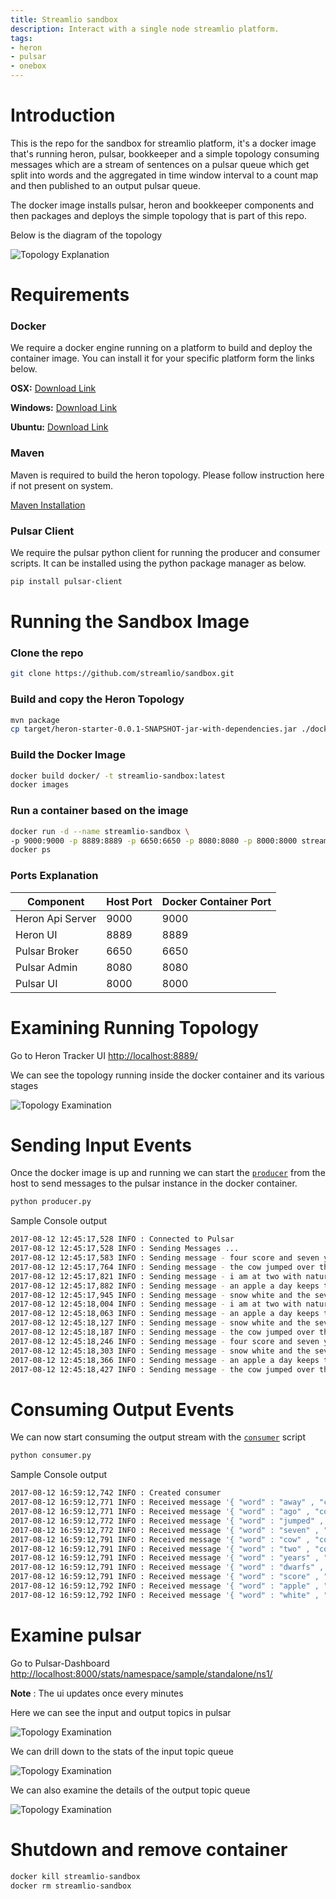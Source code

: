 ```yaml
---
title: Streamlio sandbox
description: Interact with a single node streamlio platform.
tags:
- heron
- pulsar
- onebox
---
```


# Introduction

This is the repo for the sandbox for streamlio platform, it's a docker image that's running heron, pulsar, bookkeeper and a simple topology consuming messages which are a stream of sentences on a pulsar queue which get split into words and the aggregated in time window interval to a count map and then published to an output pulsar queue.

The docker image installs pulsar, heron and bookkeeper components and then packages and deploys the simple topology that is part of this repo.

Below is the diagram of the topology

![Topology Explanation](images/TopologyExplain.png)


# Requirements

### Docker

We require a docker engine running on a platform to build and deploy the container image. You can install it for your specific platform form the links below.

__OSX:__ [Download Link](https://docs.docker.com/docker-for-mac/install/)

__Windows:__ [Download Link](https://docs.docker.com/docker-for-windows/install/)

__Ubuntu:__ [Download Link](https://docs.docker.com/engine/installation/linux/docker-ce/ubuntu/)

### Maven

Maven is required to build the heron topology. Please follow instruction here if not present on system.

[Maven Installation](https://maven.apache.org/install.html)

### Pulsar Client

We require the pulsar python client for running the producer and consumer scripts.
It can be installed using the python package manager as below.

```bash
pip install pulsar-client
```

# Running the Sandbox Image

### Clone the repo
```bash
git clone https://github.com/streamlio/sandbox.git
```

### Build and copy the Heron Topology
```bash
mvn package
cp target/heron-starter-0.0.1-SNAPSHOT-jar-with-dependencies.jar ./docker/
```

### Build the Docker Image
```bash
docker build docker/ -t streamlio-sandbox:latest
docker images
```

### Run a container based on the image
```bash
docker run -d --name streamlio-sandbox \
-p 9000:9000 -p 8889:8889 -p 6650:6650 -p 8080:8080 -p 8000:8000 streamlio-sandbox:latest
docker ps
```

### Ports Explanation

| Component        | Host Port     | Docker Container Port |
| ---------------- | ------------- | --------------------- |
| Heron Api Server | 9000          | 9000                  |
| Heron UI         | 8889          | 8889                  |
| Pulsar Broker    | 6650          | 6650                  |
| Pulsar Admin     | 8080          | 8080                  |
| Pulsar UI        | 8000          | 8000                  |

# Examining Running Topology

Go to Heron Tracker UI [http://localhost:8889/](http://localhost:8889/)

We can see the topology running inside the docker container and its various stages

![Topology Examination](images/WordCountPulsarTopology.png)

# Sending Input Events

Once the docker image is up and running we can start the [`producer`](producer.py) from the host to send messages to the pulsar instance in the docker container.

```bash
python producer.py
```

Sample Console output

```bash
2017-08-12 12:45:17,528 INFO : Connected to Pulsar
2017-08-12 12:45:17,528 INFO : Sending Messages ...
2017-08-12 12:45:17,583 INFO : Sending message - four score and seven years ago 
2017-08-12 12:45:17,764 INFO : Sending message - the cow jumped over the moon 
2017-08-12 12:45:17,821 INFO : Sending message - i am at two with nature 
2017-08-12 12:45:17,882 INFO : Sending message - an apple a day keeps the doctor away 
2017-08-12 12:45:17,945 INFO : Sending message - snow white and the seven dwarfs 
2017-08-12 12:45:18,004 INFO : Sending message - i am at two with nature 
2017-08-12 12:45:18,063 INFO : Sending message - an apple a day keeps the doctor away 
2017-08-12 12:45:18,127 INFO : Sending message - snow white and the seven dwarfs 
2017-08-12 12:45:18,187 INFO : Sending message - the cow jumped over the moon 
2017-08-12 12:45:18,246 INFO : Sending message - four score and seven years ago 
2017-08-12 12:45:18,303 INFO : Sending message - snow white and the seven dwarfs 
2017-08-12 12:45:18,366 INFO : Sending message - an apple a day keeps the doctor away 
2017-08-12 12:45:18,427 INFO : Sending message - the cow jumped over the moon
```

# Consuming Output Events

We can now start consuming the output stream with the [`consumer`](consumer.py) script


```bash
python consumer.py
```

Sample Console output

```bash
2017-08-12 16:59:12,742 INFO : Created consumer
2017-08-12 16:59:12,771 INFO : Received message '{ "word" : "away" , "count" : 12 }'
2017-08-12 16:59:12,771 INFO : Received message '{ "word" : "ago" , "count" : 13 }'
2017-08-12 16:59:12,772 INFO : Received message '{ "word" : "jumped" , "count" : 16 }'
2017-08-12 16:59:12,772 INFO : Received message '{ "word" : "seven" , "count" : 26 }'
2017-08-12 16:59:12,791 INFO : Received message '{ "word" : "cow" , "count" : 16 }'
2017-08-12 16:59:12,791 INFO : Received message '{ "word" : "two" , "count" : 10 }'
2017-08-12 16:59:12,791 INFO : Received message '{ "word" : "years" , "count" : 13 }'
2017-08-12 16:59:12,791 INFO : Received message '{ "word" : "dwarfs" , "count" : 13 }'
2017-08-12 16:59:12,791 INFO : Received message '{ "word" : "score" , "count" : 13 }'
2017-08-12 16:59:12,792 INFO : Received message '{ "word" : "apple" , "count" : 12 }'
2017-08-12 16:59:12,792 INFO : Received message '{ "word" : "white" , "count" : 13 }'
```
# Examine pulsar

Go to Pulsar-Dashboard [http://localhost:8000/stats/namespace/sample/standalone/ns1/](http://localhost:8000/stats/namespace/sample/standalone/ns1/)

__Note__ : The ui updates once every minutes

Here we can see the input and output topics in pulsar

![Topology Examination](images/BrokerTopics.png)

We can drill down to the stats of the input topic queue

![Topology Examination](images/SentenceTopicInput.png)

We can also examine the details of the output topic queue

![Topology Examination](images/WordCountTopicOutput.png)

# Shutdown and remove container

```bash
docker kill streamlio-sandbox
docker rm streamlio-sandbox
```
